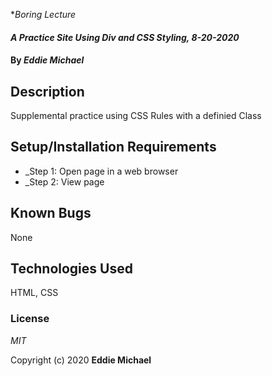 *_Boring Lecture_

#### _A Practice Site Using Div and CSS Styling, 8-20-2020_

#### By _**Eddie Michael**_

## Description

Supplemental practice using CSS Rules with a definied Class

## Setup/Installation Requirements

* _Step 1: Open page in a web browser
* _Step 2: View page

## Known Bugs

None

## Technologies Used

HTML, CSS

### License

*MIT*

Copyright (c) 2020 **Eddie Michael**